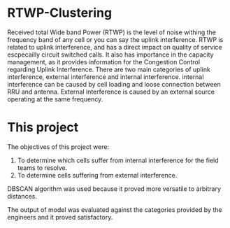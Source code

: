 # RTWP-Clustering
Received total Wide band Power (RTWP) is the level of noise withing the frequency band of any cell or you can say the uplink interference. RTWP is related to uplink interference, and has a direct impact on quality of service escpecailly circuit switched calls. It also has importance in the capacity management, as it provides information for the Congestion Control regarding Uplink Interference. There are two main categories of uplink interference, external interference and internal interference. internal interference can be caused by cell loading and loose connection between RRU and antenna. External interference is caused by an external source operating at the same frequency.

# This project
The objectives of this project were: 
1. To determine which cells suffer from internal interference for the field teams to resolve.
2. To determine cells suffering from external interference.

DBSCAN algorithm was used because it proved more versatile to arbitrary distances.

The output of model was evaluated against the categories provided by the engineers and it proved satisfactory.
